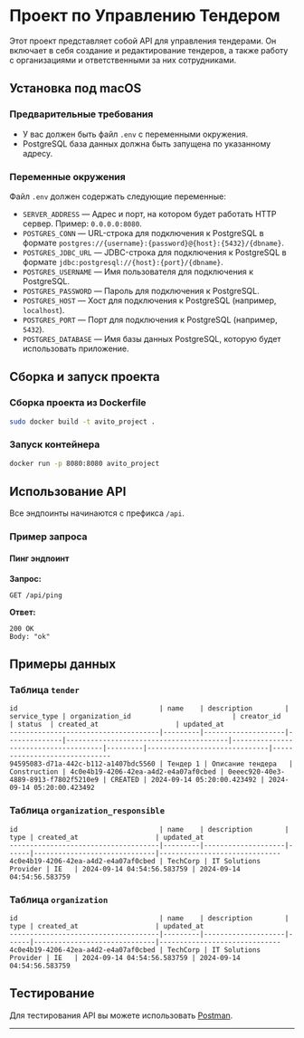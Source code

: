 # Проект по Управлению Тендером

Этот проект представляет собой API для управления тендерами. Он включает в себя создание и редактирование тендеров, а также работу с организациями и ответственными за них сотрудниками.

## Установка под macOS

### Предварительные требования

- У вас должен быть файл `.env` с переменными окружения.
- PostgreSQL база данных должна быть запущена по указанному адресу.

### Переменные окружения

Файл `.env` должен содержать следующие переменные:

- `SERVER_ADDRESS` — Адрес и порт, на котором будет работать HTTP сервер. Пример: `0.0.0.0:8080`.
- `POSTGRES_CONN` — URL-строка для подключения к PostgreSQL в формате `postgres://{username}:{password}@{host}:{5432}/{dbname}`.
- `POSTGRES_JDBC_URL` — JDBC-строка для подключения к PostgreSQL в формате `jdbc:postgresql://{host}:{port}/{dbname}`.
- `POSTGRES_USERNAME` — Имя пользователя для подключения к PostgreSQL.
- `POSTGRES_PASSWORD` — Пароль для подключения к PostgreSQL.
- `POSTGRES_HOST` — Хост для подключения к PostgreSQL (например, `localhost`).
- `POSTGRES_PORT` — Порт для подключения к PostgreSQL (например, `5432`).
- `POSTGRES_DATABASE` — Имя базы данных PostgreSQL, которую будет использовать приложение.

## Сборка и запуск проекта

### Сборка проекта из Dockerfile

```bash
sudo docker build -t avito_project .
```

### Запуск контейнера

```bash
docker run -p 8080:8080 avito_project
```

## Использование API

Все эндпоинты начинаются с префикса `/api`.

### Пример запроса

#### Пинг эндпоинт

**Запрос:**

```
GET /api/ping
```

**Ответ:**

```
200 OK
Body: "ok"
```

## Примеры данных

### Таблица `tender`

```plaintext
id                                   | name    | description        | service_type | organization_id                         | creator_id                            | status  | created_at                   | updated_at
-------------------------------------|---------|--------------------|--------------|----------------------------------------|--------------------------------------|---------|------------------------------|------------------------------
94595083-d71a-442c-b112-a1407bdc5560 | Тендер 1 | Описание тендера   | Construction | 4c0e4b19-4206-42ea-a4d2-e4a07af0cbed | 0eeec920-40e3-4889-8913-f7802f5210e9 | CREATED | 2024-09-14 05:20:00.423492 | 2024-09-14 05:20:00.423492
```

### Таблица `organization_responsible`

```plaintext
id                                   | name    | description        | type | created_at                   | updated_at
-------------------------------------|---------|--------------------|------|------------------------------|------------------------------
4c0e4b19-4206-42ea-a4d2-e4a07af0cbed | TechCorp | IT Solutions Provider | IE   | 2024-09-14 04:54:56.583759 | 2024-09-14 04:54:56.583759
```

### Таблица `organization`

```plaintext
id                                   | name    | description        | type | created_at                   | updated_at
-------------------------------------|---------|--------------------|------|------------------------------|------------------------------
4c0e4b19-4206-42ea-a4d2-e4a07af0cbed | TechCorp | IT Solutions Provider | IE   | 2024-09-14 04:54:56.583759 | 2024-09-14 04:54:56.583759
```

## Тестирование

Для тестирования API вы можете использовать [Postman](https://www.postman.com).

---
